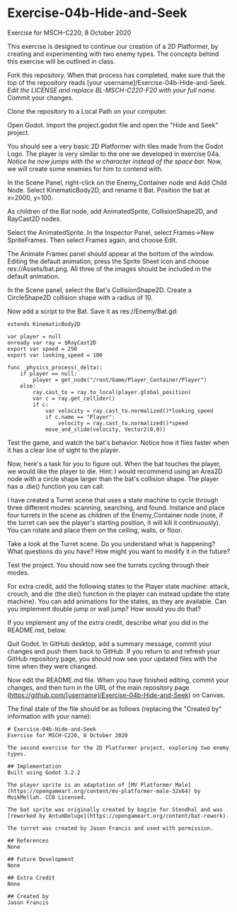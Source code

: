 # Exercise-04b-Hide-and-Seek
Exercise for MSCH-C220, 8 October 2020

This exercise is designed to continue our creation of a 2D Platformer, by creating and experimenting with two enemy types. The concepts behind this exercise will be outlined in class.

Fork this repository. When that process has completed, make sure that the top of the repository reads [your username]/Exercise-04b-Hide-and-Seek. *Edit the LICENSE and replace BL-MSCH-C220-F20 with your full name.* Commit your changes.

Clone the repository to a Local Path on your computer.

Open Godot. Import the project.godot file and open the "Hide and Seek" project.

You should see a very basic 2D Platformer with tiles made from the Godot Logo. The player is very similar to the one we developed in exercise 04a. *Notice he now jumps with the w character instead of the space bar.* Now, we will create some enemies for him to contend with.

In the Scene Panel, right-click on the Enemy_Container node and Add Child Node. Select KinematicBody2D, and rename it Bat. Position the bat at x=2000, y=100.

As children of the Bat node, add AnimatedSprite, CollisionShape2D, and RayCast2D nodes.

Select the AnimatedSprite. In the Inspector Panel, select Frames->New SpriteFrames. Then select Frames again, and choose Edit.

The Animate Frames panel should appear at the bottom of the window. Editing the default animation, press the Sprite Sheet icon and choose res://Assets/bat.png. All three of the images should be included in the default animation.

In the Scene panel, select the Bat's CollisionShape2D. Create a CircleShape2D collision shape with a radius of 10.

Now add a script to the Bat. Save it as res://Enemy/Bat.gd:

```
extends KinematicBody2D

var player = null
onready var ray = $RayCast2D
export var speed = 250
export var looking_speed = 100
	
func _physics_process(_delta):
	if player == null:
		player = get_node("/root/Game/Player_Container/Player")
	else:
		ray.cast_to = ray.to_local(player.global_position)
		var c = ray.get_collider()
		if c:
			var velocity = ray.cast_to.normalized()*looking_speed
			if c.name == "Player":
				velocity = ray.cast_to.normalized()*speed
			move_and_slide(velocity, Vector2(0,0))
```

Test the game, and watch the bat's behavior. Notice how it flies faster when it has a clear line of sight to the player.

Now, here's a task for you to figure out. When the bat touches the player, we would like the player to die. Hint: I would recommend using an Area2D node with a circle shape larger than the bat's collision shape. The player has a .die() function you can call.

I have created a Turret scene that uses a state machine to cycle through three different modes: scanning, searching, and found. Instance and place four turrets in the scene as children of the Enemy_Container node (note, if the turret can see the player's starting position, it will kill it continuously). You can rotate and place them on the ceiling, walls, or floor.

Take a look at the Turret scene. Do you understand what is happening? What questions do you have? How might you want to modify it in the future?

Test the project. You should now see the turrets cycling through their modes.

For extra credit, add the following states to the Player state machine: attack, crouch, and die (the die() function in the player can instead update the state machine). You can add animations for the states, as they are available. Can you implement double jump or wall jump? How would you do that?

If you implement any of the extra credit, describe what you did in the README.md, below.

Quit Godot. In GitHub desktop, add a summary message, commit your changes and push them back to GitHub. If you return to and refresh your GitHub repository page, you should now see your updated files with the time when they were changed.

Now edit the README.md file. When you have finished editing, commit your changes, and then turn in the URL of the main repository page (https://github.com/[username]/Exercise-04b-Hide-and-Seek) on Canvas.

The final state of the file should be as follows (replacing the "Created by" information with your name):
```
# Exercise-04b-Hide-and-Seek
Exercise for MSCH-C220, 8 October 2020

The second exercise for the 2D Platformer project, exploring two enemy types.

## Implementation
Built using Godot 3.2.2

The player sprite is an adaptation of [MV Platformer Male](https://opengameart.org/content/mv-platformer-male-32x64) by MoikMellah. CC0 Licensed.

The bat sprite was originally created by bagzie for Stendhal and was [reworked by AntumDeluge](https://opengameart.org/content/bat-rework).

The turret was created by Jason Francis and used with permission.

## References
None

## Future Development
None

## Extra Credit
None

## Created by
Jason Francis
```
